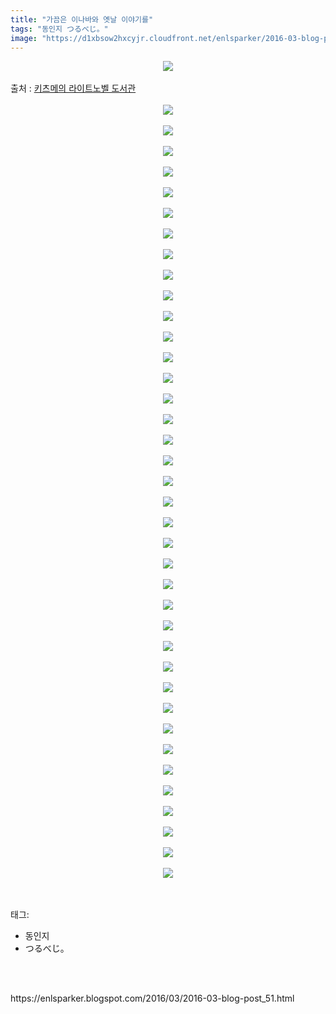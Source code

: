 ```yaml
---
title: "가끔은 이나바와 옛날 이야기를"
tags: "동인지 つるべじ。"
image: "https://d1xbsow2hxcyjr.cloudfront.net/enlsparker/2016-03-blog-post_51/001.png"
---
```

<div class="article">
<div class="post-body entry-content" id="post-body-5516751186612812715" itemprop="description articleBody">
<div class="separator" style="clear: both; text-align: center;">
<img src="{{ site.imgserver10 }}/enlsparker/2016-03-blog-post_51/001.png"/></div>
<a name="more"></a><br/>
출처 : <a href="http://kitsume.com/220496662717">키츠메의 라이트노벨 도서관</a><br/>
<br/>
<div class="separator" style="clear: both; text-align: center;">
<img src="{{ site.imgserver10 }}/enlsparker/2016-03-blog-post_51/002.png"/></div>
<br/>
<div class="separator" style="clear: both; text-align: center;">
<img src="{{ site.imgserver10 }}/enlsparker/2016-03-blog-post_51/003.png"/></div>
<br/>
<div class="separator" style="clear: both; text-align: center;">
<img src="{{ site.imgserver10 }}/enlsparker/2016-03-blog-post_51/004.png"/></div>
<br/>
<div class="separator" style="clear: both; text-align: center;">
<img src="{{ site.imgserver10 }}/enlsparker/2016-03-blog-post_51/005.png"/></div>
<br/>
<div class="separator" style="clear: both; text-align: center;">
<img src="{{ site.imgserver10 }}/enlsparker/2016-03-blog-post_51/006.png"/></div>
<br/>
<div class="separator" style="clear: both; text-align: center;">
<img src="{{ site.imgserver10 }}/enlsparker/2016-03-blog-post_51/007.png"/></div>
<br/>
<div class="separator" style="clear: both; text-align: center;">
<img src="{{ site.imgserver10 }}/enlsparker/2016-03-blog-post_51/008.png"/></div>
<br/>
<div class="separator" style="clear: both; text-align: center;">
<img src="{{ site.imgserver10 }}/enlsparker/2016-03-blog-post_51/009.png"/></div>
<br/>
<div class="separator" style="clear: both; text-align: center;">
<img src="{{ site.imgserver10 }}/enlsparker/2016-03-blog-post_51/010.png"/></div>
<br/>
<div class="separator" style="clear: both; text-align: center;">
<img src="{{ site.imgserver10 }}/enlsparker/2016-03-blog-post_51/011.png"/></div>
<br/>
<div class="separator" style="clear: both; text-align: center;">
<img src="{{ site.imgserver10 }}/enlsparker/2016-03-blog-post_51/012.png"/></div>
<br/>
<div class="separator" style="clear: both; text-align: center;">
<img src="{{ site.imgserver10 }}/enlsparker/2016-03-blog-post_51/013.png"/></div>
<br/>
<div class="separator" style="clear: both; text-align: center;">
<img src="{{ site.imgserver10 }}/enlsparker/2016-03-blog-post_51/014.png"/></div>
<br/>
<div class="separator" style="clear: both; text-align: center;">
<img src="{{ site.imgserver10 }}/enlsparker/2016-03-blog-post_51/015.png"/></div>
<br/>
<div class="separator" style="clear: both; text-align: center;">
<img src="{{ site.imgserver10 }}/enlsparker/2016-03-blog-post_51/016.png"/></div>
<br/>
<div class="separator" style="clear: both; text-align: center;">
<img src="{{ site.imgserver10 }}/enlsparker/2016-03-blog-post_51/017.png"/></div>
<br/>
<div class="separator" style="clear: both; text-align: center;">
<img src="{{ site.imgserver10 }}/enlsparker/2016-03-blog-post_51/018.png"/></div>
<br/>
<div class="separator" style="clear: both; text-align: center;">
<img src="{{ site.imgserver10 }}/enlsparker/2016-03-blog-post_51/019.png"/></div>
<br/>
<div class="separator" style="clear: both; text-align: center;">
<img src="{{ site.imgserver10 }}/enlsparker/2016-03-blog-post_51/020.png"/></div>
<br/>
<div class="separator" style="clear: both; text-align: center;">
<img src="{{ site.imgserver10 }}/enlsparker/2016-03-blog-post_51/021.png"/></div>
<br/>
<div class="separator" style="clear: both; text-align: center;">
<img src="{{ site.imgserver10 }}/enlsparker/2016-03-blog-post_51/022.png"/></div>
<br/>
<div class="separator" style="clear: both; text-align: center;">
<img src="{{ site.imgserver10 }}/enlsparker/2016-03-blog-post_51/023.png"/></div>
<br/>
<div class="separator" style="clear: both; text-align: center;">
<img src="{{ site.imgserver10 }}/enlsparker/2016-03-blog-post_51/024.png"/></div>
<br/>
<div class="separator" style="clear: both; text-align: center;">
<img src="{{ site.imgserver10 }}/enlsparker/2016-03-blog-post_51/025.png"/></div>
<br/>
<div class="separator" style="clear: both; text-align: center;">
<img src="{{ site.imgserver10 }}/enlsparker/2016-03-blog-post_51/026.png"/></div>
<br/>
<div class="separator" style="clear: both; text-align: center;">
<img src="{{ site.imgserver10 }}/enlsparker/2016-03-blog-post_51/027.png"/></div>
<br/>
<div class="separator" style="clear: both; text-align: center;">
<img src="{{ site.imgserver10 }}/enlsparker/2016-03-blog-post_51/028.png"/></div>
<br/>
<div class="separator" style="clear: both; text-align: center;">
<img src="{{ site.imgserver10 }}/enlsparker/2016-03-blog-post_51/029.png"/></div>
<br/>
<div class="separator" style="clear: both; text-align: center;">
<img src="{{ site.imgserver10 }}/enlsparker/2016-03-blog-post_51/030.png"/></div>
<br/>
<div class="separator" style="clear: both; text-align: center;">
<img src="{{ site.imgserver10 }}/enlsparker/2016-03-blog-post_51/031.png"/></div>
<br/>
<div class="separator" style="clear: both; text-align: center;">
<img src="{{ site.imgserver10 }}/enlsparker/2016-03-blog-post_51/032.png"/></div>
<br/>
<div class="separator" style="clear: both; text-align: center;">
<img src="{{ site.imgserver10 }}/enlsparker/2016-03-blog-post_51/033.png"/></div>
<br/>
<div class="separator" style="clear: both; text-align: center;">
<img src="{{ site.imgserver10 }}/enlsparker/2016-03-blog-post_51/034.png"/></div>
<br/>
<div class="separator" style="clear: both; text-align: center;">
<img src="{{ site.imgserver10 }}/enlsparker/2016-03-blog-post_51/035.png"/></div>
<br/>
<div class="separator" style="clear: both; text-align: center;">
<img src="{{ site.imgserver10 }}/enlsparker/2016-03-blog-post_51/036.png"/></div>
<br/>
<div class="separator" style="clear: both; text-align: center;">
<img src="{{ site.imgserver10 }}/enlsparker/2016-03-blog-post_51/037.png"/></div>
<br/>
<div class="separator" style="clear: both; text-align: center;">
<img src="{{ site.imgserver10 }}/enlsparker/2016-03-blog-post_51/038.png"/></div>
<br/>
<div class="separator" style="clear: both; text-align: center;">
<img src="{{ site.imgserver10 }}/enlsparker/2016-03-blog-post_51/039.png"/></div>
<br/>
<div style="clear: both;"></div>
</div></div><br/>
<div class="tagTrail">
<p>태그: </p>
<ul>
<li>동인지</li>
<li>つるべじ。</li>
</ul>
</div><br/>

<br/>
<p id="refer">https://enlsparker.blogspot.com/2016/03/2016-03-blog-post_51.html</p>
<br/>

